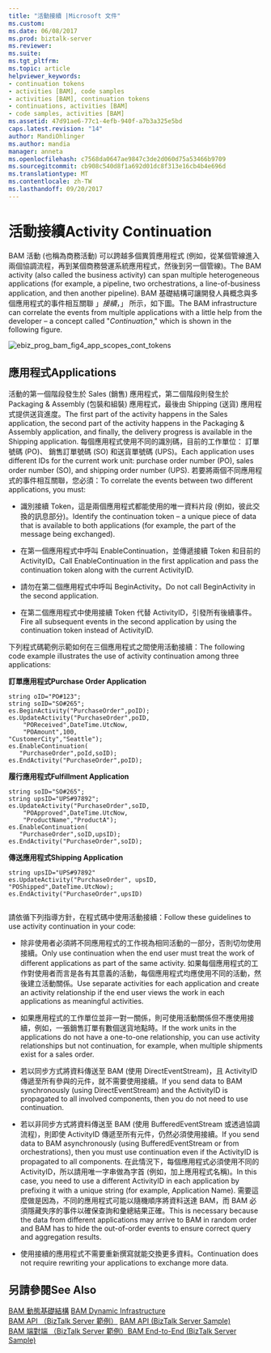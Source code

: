```yaml
---
title: "活動接續 |Microsoft 文件"
ms.custom: 
ms.date: 06/08/2017
ms.prod: biztalk-server
ms.reviewer: 
ms.suite: 
ms.tgt_pltfrm: 
ms.topic: article
helpviewer_keywords:
- continuation tokens
- activities [BAM], code samples
- activities [BAM], continuation tokens
- continuations, activities [BAM]
- code samples, activities [BAM]
ms.assetid: 47d91ae6-77c1-4efb-940f-a7b3a325e5bd
caps.latest.revision: "14"
author: MandiOhlinger
ms.author: mandia
manager: anneta
ms.openlocfilehash: c7568da0647ae9847c3de2d060d75a53466b9709
ms.sourcegitcommit: cb908c540d8f1a692d01dc8f313e16cb4b4e696d
ms.translationtype: MT
ms.contentlocale: zh-TW
ms.lasthandoff: 09/20/2017
---
```

# <a name="activity-continuation"></a><span data-ttu-id="2389a-102">活動接續</span><span class="sxs-lookup"><span data-stu-id="2389a-102">Activity Continuation</span></span>
<span data-ttu-id="2389a-103">BAM 活動 (也稱為商務活動) 可以跨越多個異質應用程式 (例如，從某個管線進入兩個協調流程，再到某個商務營運系統應用程式，然後到另一個管線)。</span><span class="sxs-lookup"><span data-stu-id="2389a-103">The BAM activity (also called the business activity) can span multiple heterogeneous applications (for example, a pipeline, two orchestrations, a line-of-business application, and then another pipeline).</span></span> <span data-ttu-id="2389a-104">BAM 基礎結構可讓開發人員概念與多個應用程式的事件相互關聯 」*接續*，」 所示，如下圖。</span><span class="sxs-lookup"><span data-stu-id="2389a-104">The BAM infrastructure can correlate the events from multiple applications with a little help from the developer – a concept called "*Continuation*," which is shown in the following figure.</span></span>  
  
 ![](../core/media/ebiz-prog-bam-fig4-app-scopes-cont-tokens.gif "ebiz_prog_bam_fig4_app_scopes_cont_tokens")  

## <a name="applications"></a><span data-ttu-id="2389a-105">應用程式</span><span class="sxs-lookup"><span data-stu-id="2389a-105">Applications</span></span>  
 <span data-ttu-id="2389a-106">活動的第一個階段發生於 Sales (銷售) 應用程式，第二個階段則發生於 Packaging & Assembly (包裝和組裝) 應用程式，最後由 Shipping (送貨) 應用程式提供送貨進度。</span><span class="sxs-lookup"><span data-stu-id="2389a-106">The first part of the activity happens in the Sales application, the second part of the activity happens in the Packaging & Assembly application, and finally, the delivery progress is available in the Shipping application.</span></span> <span data-ttu-id="2389a-107">每個應用程式使用不同的識別碼，目前的工作單位： 訂單號碼 (PO)、 銷售訂單號碼 (SO) 和送貨單號碼 (UPS)。</span><span class="sxs-lookup"><span data-stu-id="2389a-107">Each application uses different IDs for the current work unit: purchase order number (PO), sales order number (SO), and shipping order number (UPS).</span></span> <span data-ttu-id="2389a-108">若要將兩個不同應用程式的事件相互關聯，您必須：</span><span class="sxs-lookup"><span data-stu-id="2389a-108">To correlate the events between two different applications, you must:</span></span>  
  
-   <span data-ttu-id="2389a-109">識別接續 Token，這是兩個應用程式都能使用的唯一資料片段 (例如，彼此交換的訊息部分)。</span><span class="sxs-lookup"><span data-stu-id="2389a-109">Identify the continuation token – a unique piece of data that is available to both applications (for example, the part of the message being exchanged).</span></span>  
  
-   <span data-ttu-id="2389a-110">在第一個應用程式中呼叫 EnableContinuation，並傳遞接續 Token 和目前的 ActivityID。</span><span class="sxs-lookup"><span data-stu-id="2389a-110">Call EnableContinuation in the first application and pass the continuation token along with the current ActivityID.</span></span>  
  
-   <span data-ttu-id="2389a-111">請勿在第二個應用程式中呼叫 BeginActivity。</span><span class="sxs-lookup"><span data-stu-id="2389a-111">Do not call BeginActivity in the second application.</span></span>  
  
-   <span data-ttu-id="2389a-112">在第二個應用程式中使用接續 Token 代替 ActivityID，引發所有後續事件。</span><span class="sxs-lookup"><span data-stu-id="2389a-112">Fire all subsequent events in the second application by using the continuation token instead of ActivityID.</span></span>  
  
 <span data-ttu-id="2389a-113">下列程式碼範例示範如何在三個應用程式之間使用活動接續：</span><span class="sxs-lookup"><span data-stu-id="2389a-113">The following code example illustrates the use of activity continuation among three applications:</span></span>  
  
 <span data-ttu-id="2389a-114">**訂單應用程式**</span><span class="sxs-lookup"><span data-stu-id="2389a-114">**Purchase Order Application**</span></span>  
  
```  
string oID="PO#123";  
string soID="SO#265";  
es.BeginActivity("PurchaseOrder",poID);  
es.UpdateActivity("PurchaseOrder",poID,  
    "POReceived",DateTime.UtcNow,  
    "POAmount",100,  
"CustomerCity","Seattle");  
es.EnableContinuation(  
   "PurchaseOrder",poId,soID);  
es.EndActivity("PurchaseOrder",poID);  
```  
  
 <span data-ttu-id="2389a-115">**履行應用程式**</span><span class="sxs-lookup"><span data-stu-id="2389a-115">**Fulfillment Application**</span></span>  
  
```  
string soID="SO#265";  
string upsID="UPS#97892";  
es.UpdateActivity("PurchaseOrder",soID,  
    "POApproved",DateTime.UtcNow,  
    "ProductName","ProductA");  
es.EnableContinuation(  
   "PurchaseOrder",soID,upsID);  
es.EndActivity("PurchaseOrder",soID);  
```  
  
 <span data-ttu-id="2389a-116">**傳送應用程式**</span><span class="sxs-lookup"><span data-stu-id="2389a-116">**Shipping Application**</span></span>  
  
```  
string upsID="UPS#97892"  
es.UpdateActivity("PurchaseOrder", upsID,  
"POShipped",DateTime.UtcNow);  
es.EndActivity("PurchaseOrder",upsID)  
  
```  
  
 <span data-ttu-id="2389a-117">請依循下列指導方針，在程式碼中使用活動接續：</span><span class="sxs-lookup"><span data-stu-id="2389a-117">Follow these guidelines to use activity continuation in your code:</span></span>  
  
-   <span data-ttu-id="2389a-118">除非使用者必須將不同應用程式的工作視為相同活動的一部分，否則切勿使用接續。</span><span class="sxs-lookup"><span data-stu-id="2389a-118">Only use continuation when the end user must treat the work of different applications as part of the same activity.</span></span> <span data-ttu-id="2389a-119">如果每個應用程式的工作對使用者而言是各有其意義的活動，每個應用程式均應使用不同的活動，然後建立活動關係。</span><span class="sxs-lookup"><span data-stu-id="2389a-119">Use separate activities for each application and create an activity relationship if the end user views the work in each applications as meaningful activities.</span></span>  
  
-   <span data-ttu-id="2389a-120">如果應用程式的工作單位並非一對一關係，則可使用活動關係但不應使用接續，例如，一張銷售訂單有數個送貨地點時。</span><span class="sxs-lookup"><span data-stu-id="2389a-120">If the work units in the applications do not have a one-to-one relationship, you can use activity relationships but not continuation, for example, when multiple shipments exist for a sales order.</span></span>  
  
-   <span data-ttu-id="2389a-121">若以同步方式將資料傳送至 BAM (使用 DirectEventStream)，且 ActivityID 傳遞至所有參與的元件，就不需要使用接續。</span><span class="sxs-lookup"><span data-stu-id="2389a-121">If you send data to BAM synchronously (using DirectEventStream) and the ActivityID is propagated to all involved components, then you do not need to use continuation.</span></span>  
  
-   <span data-ttu-id="2389a-122">若以非同步方式將資料傳送至 BAM (使用 BufferedEventStream 或透過協調流程)，則即使 ActivityID 傳遞至所有元件，仍然必須使用接續。</span><span class="sxs-lookup"><span data-stu-id="2389a-122">If you send data to BAM asynchronously (using BufferedEventStream or from orchestrations), then you must use continuation even if the ActivityID is propagated to all components.</span></span> <span data-ttu-id="2389a-123">在此情況下，每個應用程式必須使用不同的 ActivityID，所以請用唯一字串做為字首 (例如，加上應用程式名稱)。</span><span class="sxs-lookup"><span data-stu-id="2389a-123">In this case, you need to use a different ActivityID in each application by prefixing it with a unique string (for example, Application Name).</span></span> <span data-ttu-id="2389a-124">需要這麼做是因為，不同的應用程式可能以隨機順序將資料送達 BAM，而 BAM 必須隱藏失序的事件以確保查詢和彙總結果正確。</span><span class="sxs-lookup"><span data-stu-id="2389a-124">This is necessary because the data from different applications may arrive to BAM in random order and BAM has to hide the out-of-order events to ensure correct query and aggregation results.</span></span>  
  
-   <span data-ttu-id="2389a-125">使用接續的應用程式不需要重新撰寫就能交換更多資料。</span><span class="sxs-lookup"><span data-stu-id="2389a-125">Continuation does not require rewriting your applications to exchange more data.</span></span>  
  
## <a name="see-also"></a><span data-ttu-id="2389a-126">另請參閱</span><span class="sxs-lookup"><span data-stu-id="2389a-126">See Also</span></span>  
  
 <span data-ttu-id="2389a-127">[BAM 動態基礎結構](../core/bam-dynamic-infrastructure.md) </span><span class="sxs-lookup"><span data-stu-id="2389a-127">[BAM Dynamic Infrastructure](../core/bam-dynamic-infrastructure.md) </span></span>  
 <span data-ttu-id="2389a-128">[BAM API （BizTalk Server 範例）](../core/bam-api-biztalk-server-sample.md) </span><span class="sxs-lookup"><span data-stu-id="2389a-128">[BAM API (BizTalk Server Sample)](../core/bam-api-biztalk-server-sample.md) </span></span>  
 [<span data-ttu-id="2389a-129">BAM 端對端 （BizTalk Server 範例）</span><span class="sxs-lookup"><span data-stu-id="2389a-129">BAM End-to-End (BizTalk Server Sample)</span></span>](../core/bam-end-to-end-biztalk-server-sample.md)